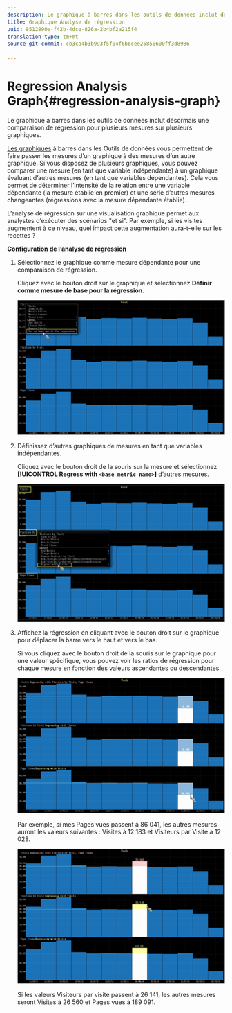 ```yaml
---
description: Le graphique à barres dans les outils de données inclut désormais une comparaison de régression pour plusieurs mesures sur plusieurs graphiques.
title: Graphique Analyse de régression
uuid: 8512890e-f42b-4dce-826a-2b4bf2a215f4
translation-type: tm+mt
source-git-commit: cb3ca4b3b993f5f04f6b6cee25850600ff3d8986

---
```



# Regression Analysis Graph{#regression-analysis-graph}

Le graphique à barres dans les outils de données inclut désormais une comparaison de régression pour plusieurs mesures sur plusieurs graphiques.

[Les graphiques](https://docs.adobe.com/content/help/en/data-workbench/using/client/analysis-visualizations/graphs/c-graphs.html) à barres dans les Outils de données vous permettent de faire passer les mesures d’un graphique à des mesures d’un autre graphique. Si vous disposez de plusieurs graphiques, vous pouvez comparer une mesure (en tant que variable indépendante) à un graphique évaluant d’autres mesures (en tant que variables dépendantes). Cela vous permet de déterminer l’intensité de la relation entre une variable dépendante (la mesure établie en premier) et une série d’autres mesures changeantes (régressions avec la mesure dépendante établie).

L’analyse de régression sur une visualisation graphique permet aux analystes d’exécuter des scénarios &quot;et si&quot;. Par exemple, si les visites augmentent à ce niveau, quel impact cette augmentation aura-t-elle sur les recettes ?

**Configuration de l’analyse de régression**

1. Sélectionnez le graphique comme mesure dépendante pour une comparaison de régression.

   Cliquez avec le bouton droit sur le graphique et sélectionnez **Définir comme mesure de base pour la régression**.

   ![](assets/c_graph_regression_1.png)

1. Définissez d’autres graphiques de mesures en tant que variables indépendantes.

   Cliquez avec le bouton droit de la souris sur la mesure et sélectionnez **[!UICONTROL Regress with `<base metric name>`]** d’autres mesures.

   ![](assets/c_graph_regression.png)

1. Affichez la régression en cliquant avec le bouton droit sur le graphique pour déplacer la barre vers le haut et vers le bas.

   Si vous cliquez avec le bouton droit de la souris sur le graphique pour une valeur spécifique, vous pouvez voir les ratios de régression pour chaque mesure en fonction des valeurs ascendantes ou descendantes.

   ![](assets/c_graph_regression_2.png)

   Par exemple, si mes Pages vues passent à 86 041, les autres mesures auront les valeurs suivantes : Visites à 12 183 et Visiteurs par Visite à 12 028.

   ![](assets/c_graph_regression_3.png)

   Si les valeurs Visiteurs par visite passent à 26 141, les autres mesures seront Visites à 26 560 et Pages vues à 189 091.

